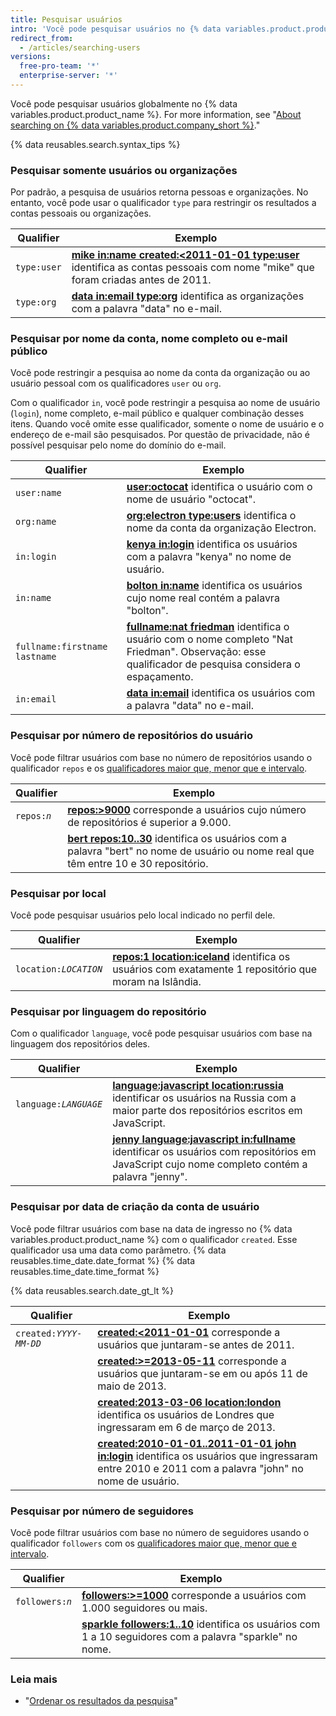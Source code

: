 ```yaml
---
title: Pesquisar usuários
intro: 'Você pode pesquisar usuários no {% data variables.product.product_name %} e limitar os resultados usando qualquer combinação dos qualificadores da pesquisa de usuário.'
redirect_from:
  - /articles/searching-users
versions:
  free-pro-team: '*'
  enterprise-server: '*'
---
```


Você pode pesquisar usuários globalmente no {% data variables.product.product_name %}. For more information, see "[About searching on {% data variables.product.company_short %}](/articles/about-searching-on-github)."

{% data reusables.search.syntax_tips %}

### Pesquisar somente usuários ou organizações

Por padrão, a pesquisa de usuários retorna pessoas e organizações. No entanto, você pode usar o qualificador `type` para restringir os resultados a contas pessoais ou organizações.

| Qualifier   | Exemplo                                                                                                                                                                                                                           |
| ----------- | --------------------------------------------------------------------------------------------------------------------------------------------------------------------------------------------------------------------------------- |
| `type:user` | [**mike in:name created:&lt;2011-01-01 type:user**](https://github.com/search?q=mike+in:name+created%3A%3C2011-01-01+type%3Auser&type=Users) identifica as contas pessoais com nome "mike" que foram criadas antes de 2011. |
| `type:org`  | [**data in:email type:org**](https://github.com/search?q=data+in%3Aemail+type%3Aorg&type=Users) identifica as organizações com a palavra "data" no e-mail.                                                                        |

### Pesquisar por nome da conta, nome completo ou e-mail público

Você pode restringir a pesquisa ao nome da conta da organização ou ao usuário pessoal com os qualificadores `user` ou `org`.

Com o qualificador `in`, você pode restringir a pesquisa ao nome de usuário (`login`), nome completo, e-mail público e qualquer combinação desses itens. Quando você omite esse qualificador, somente o nome de usuário e o endereço de e-mail são pesquisados. Por questão de privacidade, não é possível pesquisar pelo nome do domínio do e-mail.

| Qualifier                     | Exemplo                                                                                                                                                                                                                 |
| ----------------------------- | ----------------------------------------------------------------------------------------------------------------------------------------------------------------------------------------------------------------------- |
| `user:name`                   | [**user:octocat**](https://github.com/search?q=user%3Aoctocat&type=Users) identifica o usuário com o nome de usuário "octocat".                                                                                         |
| `org:name`                    | [**org:electron type:users**](https://github.com/search?q=org%3Aelectron+type%3Ausers&type=Users) identifica o nome da conta da organização Electron.                                                                   |
| `in:login`                    | [**kenya in:login**](https://github.com/search?q=kenya+in%3Alogin&type=Users) identifica os usuários com a palavra "kenya" no nome de usuário.                                                                          |
| `in:name`                     | [**bolton in:name**](https://github.com/search?q=bolton+in%3Afullname&type=Users) identifica os usuários cujo nome real contém a palavra "bolton".                                                                      |
| `fullname:firstname lastname` | [**fullname:nat friedman**](https://github.com/search?q=fullname%3Anat+friedman&type=Users) identifica o usuário com o nome completo "Nat Friedman". Observação: esse qualificador de pesquisa considera o espaçamento. |
| `in:email`                    | [**data in:email**](https://github.com/search?q=data+in%3Aemail&type=Users&utf8=%E2%9C%93) identifica os usuários com a palavra "data" no e-mail.                                                                       |

### Pesquisar por número de repositórios do usuário

Você pode filtrar usuários com base no número de repositórios usando o qualificador `repos` e os [qualificadores maior que, menor que e intervalo](/articles/understanding-the-search-syntax).

| Qualifier                 | Exemplo                                                                                                                                                                                            |
| ------------------------- | -------------------------------------------------------------------------------------------------------------------------------------------------------------------------------------------------- |
| <code>repos:<em>n</em></code> | [**repos:>9000**](https://github.com/search?q=repos%3A%3E%3D9000&type=Users) corresponde a usuários cujo número de repositórios é superior a 9.000.                                                |
|                           | [**bert repos:10..30**](https://github.com/search?q=bert+repos%3A10..30&type=Users) identifica os usuários com a palavra "bert" no nome de usuário ou nome real que têm entre 10 e 30 repositório. |

### Pesquisar por local

Você pode pesquisar usuários pelo local indicado no perfil dele.

| Qualifier                 | Exemplo                                                                                                                                                                        |
| ------------------------- | ------------------------------------------------------------------------------------------------------------------------------------------------------------------------------ |
| <code>location:<em>LOCATION</em></code> | [**repos:1 location:iceland**](https://github.com/search?q=repos%3A1+location%3Aiceland&type=Users) identifica os usuários com exatamente 1 repositório que moram na Islândia. |

### Pesquisar por linguagem do repositório

Com o qualificador `language`, você pode pesquisar usuários com base na linguagem dos repositórios deles.

| Qualifier                 | Exemplo                                                                                                                                                                                                                           |
| ------------------------- | --------------------------------------------------------------------------------------------------------------------------------------------------------------------------------------------------------------------------------- |
| <code>language:<em>LANGUAGE</em></code> | [**language:javascript location:russia**](https://github.com/search?q=language%3Ajavascript+location%3Arussia&type=Users) identificar os usuários na Russia com a maior parte dos repositórios escritos em JavaScript.            |
|                           | [**jenny language:javascript in:fullname**](https://github.com/search?q=jenny+language%3Ajavascript+in%3Afullname&type=Users) identificar os usuários com repositórios em JavaScript cujo nome completo contém a palavra "jenny". |

### Pesquisar por data de criação da conta de usuário

Você pode filtrar usuários com base na data de ingresso no {% data variables.product.product_name %} com o qualificador `created`. Esse qualificador usa uma data como parâmetro. {% data reusables.time_date.date_format %} {% data reusables.time_date.time_format %}

{% data reusables.search.date_gt_lt %}

| Qualifier                 | Exemplo                                                                                                                                                                                                                                          |
| ------------------------- | ------------------------------------------------------------------------------------------------------------------------------------------------------------------------------------------------------------------------------------------------ |
| <code>created:<em>YYYY-MM-DD</em></code> | [**created:<2011-01-01**](https://github.com/search?q=created%3A%3C2011-01-01&type=Users) corresponde a usuários que juntaram-se antes de 2011.                                                                                                  |
|                           | [**created:>=2013-05-11**](https://github.com/search?q=created%3A%3E%3D2013-05-11&type=Users) corresponde a usuários que juntaram-se em ou após 11 de maio de 2013.                                                                              |
|                           | [**created:2013-03-06 location:london**](https://github.com/search?q=created%3A2013-03-06+location%3Alondon&type=Users) identifica os usuários de Londres que ingressaram em 6 de março de 2013.                                                 |
|                           | [**created:2010-01-01..2011-01-01 john in:login**](https://github.com/search?q=created%3A2010-01-01..2011-01-01+john+in%3Ausername&type=Users) identifica os usuários que ingressaram entre 2010 e 2011 com a palavra "john" no nome de usuário. |

### Pesquisar por número de seguidores

Você pode filtrar usuários com base no número de seguidores usando o qualificador `followers` com os [qualificadores maior que, menor que e intervalo](/articles/understanding-the-search-syntax).

| Qualifier                 | Exemplo                                                                                                                                                                       |
| ------------------------- | ----------------------------------------------------------------------------------------------------------------------------------------------------------------------------- |
| <code>followers:<em>n</em></code> | [**followers:>=1000**](https://github.com/search?q=followers%3A%3E%3D1000&type=Users) corresponde a usuários com 1.000 seguidores ou mais.                                    |
|                           | [**sparkle followers:1..10**](https://github.com/search?q=sparkle+followers%3A1..10&type=Users) identifica os usuários com 1 a 10 seguidores com a palavra "sparkle" no nome. |

### Leia mais

- "[Ordenar os resultados da pesquisa](/articles/sorting-search-results/)"
